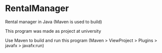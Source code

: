 # RentalManager
Rental manager in Java (Maven is used to build)

This program was made as project at university

Use Maven to build and run this program (Maven > ViewProject > Plugins > javafx > javafx:run)
